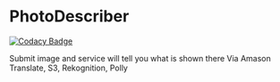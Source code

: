 # PhotoDescriber

[![Codacy Badge](https://api.codacy.com/project/badge/Grade/51dc6c7a54644a1db3ce457c5b02dcfe)](https://app.codacy.com/app/mevteev/PhotoDescriber?utm_source=github.com&utm_medium=referral&utm_content=mevteev/PhotoDescriber&utm_campaign=Badge_Grade_Dashboard)

Submit image and service will tell you what is shown there
Via Amason Translate, S3, Rekognition, Polly
